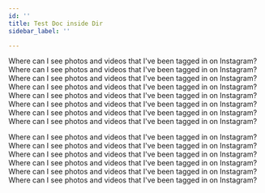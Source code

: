 ```yaml
---
id: ''
title: Test Doc inside Dir
sidebar_label: ''

---
```

Where can I see photos and videos that I've been tagged in on Instagram?Where can I see photos and videos that I've been tagged in on Instagram?Where can I see photos and videos that I've been tagged in on Instagram?Where can I see photos and videos that I've been tagged in on Instagram?Where can I see photos and videos that I've been tagged in on Instagram?Where can I see photos and videos that I've been tagged in on Instagram?Where can I see photos and videos that I've been tagged in on Instagram?Where can I see photos and videos that I've been tagged in on Instagram?

Where can I see photos and videos that I've been tagged in on Instagram?Where can I see photos and videos that I've been tagged in on Instagram?Where can I see photos and videos that I've been tagged in on Instagram?Where can I see photos and videos that I've been tagged in on Instagram?Where can I see photos and videos that I've been tagged in on Instagram?Where can I see photos and videos that I've been tagged in on Instagram?